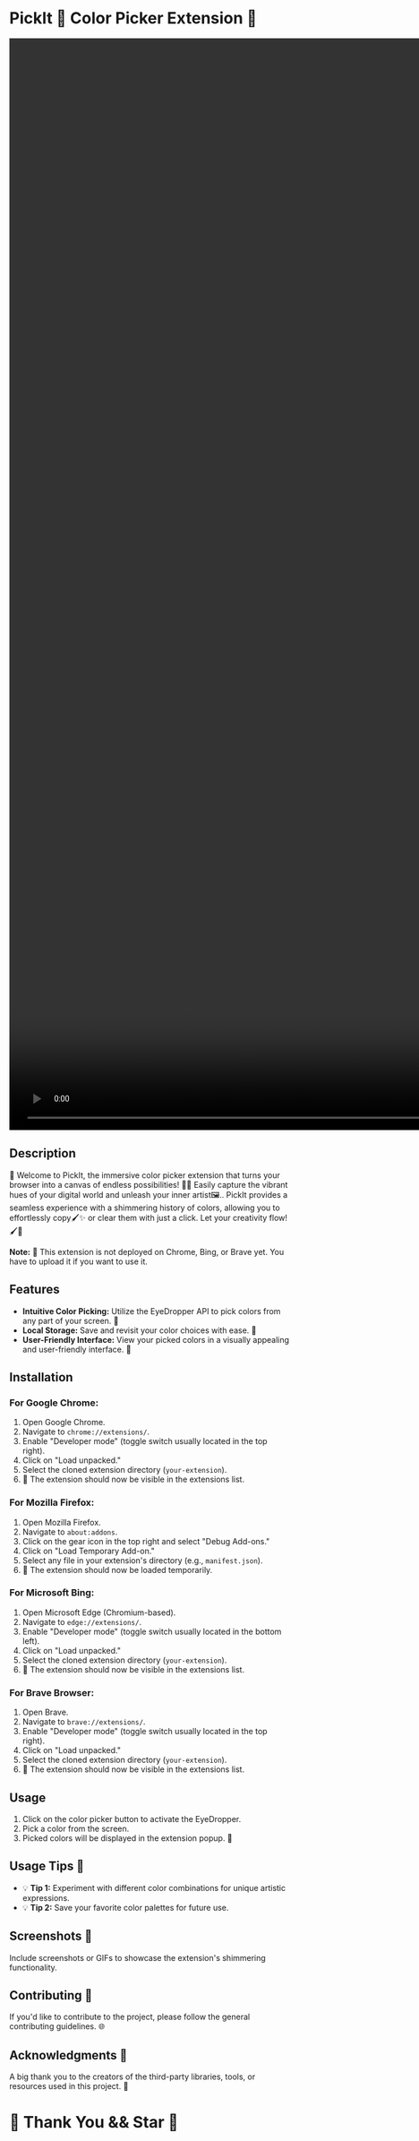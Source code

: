 # PickIt 🌈 Color Picker Extension 🎨

<video src="https://github.com/ItsAJ1005/PickIt---Color-Picker-extension/assets/122255411/cbed0fc1-9aa5-4829-bb91-c10c8dd62d7f" height="50%"  autoplay></video>


## Description

🎨 Welcome to PickIt, the immersive color picker extension that turns your browser into a canvas of endless possibilities! 🚀✨ Easily capture the vibrant hues of your digital world and unleash your inner artist🖼.. PickIt provides a seamless experience with a shimmering history of colors, allowing you to effortlessly copy🖌✨ or clear them with just a click. Let your creativity flow! 🖌️🌈

**Note:** 🚧 This extension is not deployed on Chrome, Bing, or Brave yet. You have to upload it if you want to use it.

## Features

- **Intuitive Color Picking:** Utilize the EyeDropper API to pick colors from any part of your screen. 🎨
- **Local Storage:** Save and revisit your color choices with ease. 💾
- **User-Friendly Interface:** View your picked colors in a visually appealing and user-friendly interface. 🌟

## Installation

### For Google Chrome:

1. Open Google Chrome.
2. Navigate to `chrome://extensions/`.
3. Enable "Developer mode" (toggle switch usually located in the top right).
4. Click on "Load unpacked."
5. Select the cloned extension directory (`your-extension`).
6. 🌟 The extension should now be visible in the extensions list.

### For Mozilla Firefox:

1. Open Mozilla Firefox.
2. Navigate to `about:addons`.
3. Click on the gear icon in the top right and select "Debug Add-ons."
4. Click on "Load Temporary Add-on."
5. Select any file in your extension's directory (e.g., `manifest.json`).
6. 🌟 The extension should now be loaded temporarily.

### For Microsoft Bing:

1. Open Microsoft Edge (Chromium-based).
2. Navigate to `edge://extensions/`.
3. Enable "Developer mode" (toggle switch usually located in the bottom left).
4. Click on "Load unpacked."
5. Select the cloned extension directory (`your-extension`).
6. 🌟 The extension should now be visible in the extensions list.

### For Brave Browser:

1. Open Brave.
2. Navigate to `brave://extensions/`.
3. Enable "Developer mode" (toggle switch usually located in the top right).
4. Click on "Load unpacked."
5. Select the cloned extension directory (`your-extension`).
6. 🌟 The extension should now be visible in the extensions list.

## Usage

1. Click on the color picker button to activate the EyeDropper.
2. Pick a color from the screen.
3. Picked colors will be displayed in the extension popup. 🌈

## Usage Tips 🚀

- 💡 **Tip 1:** Experiment with different color combinations for unique artistic expressions.
- 💡 **Tip 2:** Save your favorite color palettes for future use.

## Screenshots 📸

Include screenshots or GIFs to showcase the extension's shimmering functionality.

## Contributing 🤝

If you'd like to contribute to the project, please follow the general contributing guidelines. 🌐

## Acknowledgments 🙌

A big thank you to the creators of the third-party libraries, tools, or resources used in this project. 🙏

# 🌵 Thank You && Star 🌟
